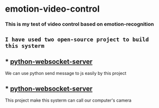 emotion-video-control
=====================

### This is my test of video control based on emotion-recognition 

## ``I have used two open-source project to build this systerm ``

## * [python-websocket-server](https://github.com/TakeDumbbell/python-websocket-server)
   We can use python send message to js easily by this project  

## * [python-websocket-server](https://github.com/TakeDumbbell/face_classification)
   This project make this systerm can call our computer's camera
